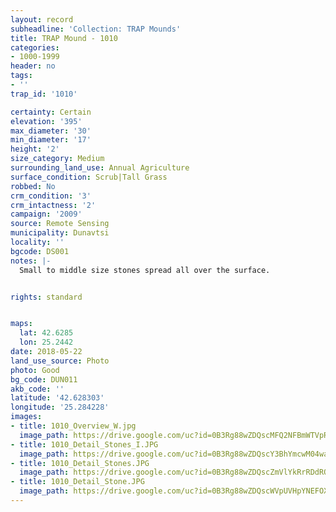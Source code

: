 ```yaml
---
layout: record
subheadline: 'Collection: TRAP Mounds'
title: TRAP Mound - 1010
categories:
- 1000-1999
header: no
tags:
- ''
trap_id: '1010'

certainty: Certain
elevation: '395'
max_diameter: '30'
min_diameter: '17'
height: '2'
size_category: Medium
surrounding_land_use: Annual Agriculture
surface_condition: Scrub|Tall Grass
robbed: No
crm_condition: '3'
crm_intactness: '2'
campaign: '2009'
source: Remote Sensing
municipality: Dunavtsi
locality: ''
bgcode: DS001
notes: |-
  Small to middle size stones spread all over the surface.


rights: standard


maps:
  lat: 42.6285
  lon: 25.2442
date: 2018-05-22
land_use_source: Photo
photo: Good
bg_code: DUN011
akb_code: ''
latitude: '42.628303'
longitude: '25.284228'
images:
- title: 1010_Overview_W.jpg
  image_path: https://drive.google.com/uc?id=0B3Rg88wZDQscMFQ2NFBmWTVpRzQ
- title: 1010_Detail_Stones_I.JPG
  image_path: https://drive.google.com/uc?id=0B3Rg88wZDQscY3BhYmcwM04wa1E
- title: 1010_Detail_Stones.JPG
  image_path: https://drive.google.com/uc?id=0B3Rg88wZDQscZmVlYkRrRDdROVk
- title: 1010_Detail_Stone.JPG
  image_path: https://drive.google.com/uc?id=0B3Rg88wZDQscWVpUVHpYNEFOX00
---
```

